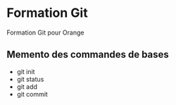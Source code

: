 # Formation Git

Formation Git pour Orange

## Memento des commandes de bases

- git init
- git status
- git add
- git commit
